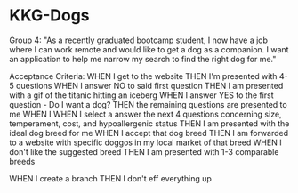 # KKG-Dogs
Group 4: "As a recently graduated bootcamp student, I now have a job where I can work remote and would like to get a dog as a companion. I want an application to help me narrow my search to find the right dog for me."



Acceptance Criteria:
WHEN I get to the website
THEN I'm presented with 4-5 questions
WHEN I answer NO to said first question
THEN I am presented with a gif of the titanic hitting an iceberg
WHEN I answer YES to the first question  - Do I want a dog?
THEN the remaining questions are presented to me
WHEN I 
WHEN I select a answer the next 4 questions concerning size, temperament, cost, and hypoallergenic status
THEN I am presented with the ideal dog breed for me
WHEN I accept that dog breed
THEN I am forwarded to a website with specific doggos in my local market of that breed
WHEN I don't like the suggested breed
THEN I am presented with 1-3 comparable breeds

WHEN I create a branch
THEN I don't eff everything up


